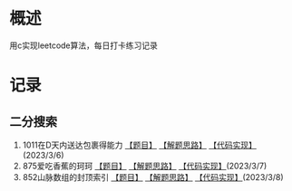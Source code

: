 # 概述
用c实现leetcode算法，每日打卡练习记录

# 记录
## 二分搜索
1. 1011在D天内送达包裹得能力 [【题目】][title1] [【解题思路】][thinking1] [【代码实现】][code1](2023/3/6)
2. 875爱吃香蕉的珂珂 [【题目】][title2] [【解题思路】][thinking2] [【代码实现】][code2](2023/3/7)
3. 852山脉数组的封顶索引  [【题目】][title3] [【解题思路】][thinking3] [【代码实现】][code3](2023/3/8)




[title1]: ./docs/summaryOfTopics.md/#leetcode-1011-在d天内送达包裹得能力
[title2]: ./docs/summaryOfTopics.md/#leetcode-875-爱吃香蕉的珂珂
[title3]: ./dics/../docs/summaryOfTopics.md/#leetcode-852山脉数组的峰顶索引

[thinking1]: ./docs/summaryOfIdeas.md/#leetcode-1011-在d天内送达包裹得能力
[thinking2]: ./docs/summaryOfIdeas.md/#leetcode-875-爱吃香蕉的珂珂
[thinking3]: ./docs/summaryOfIdeas.md/#leetcode-852-山脉数组的峰顶索引

[code1]: ./src/shipWithInDays.c
[code2]: ./src/minEatingSpeed.c
[code3]: ./src/peakIndexInMountainArray.c